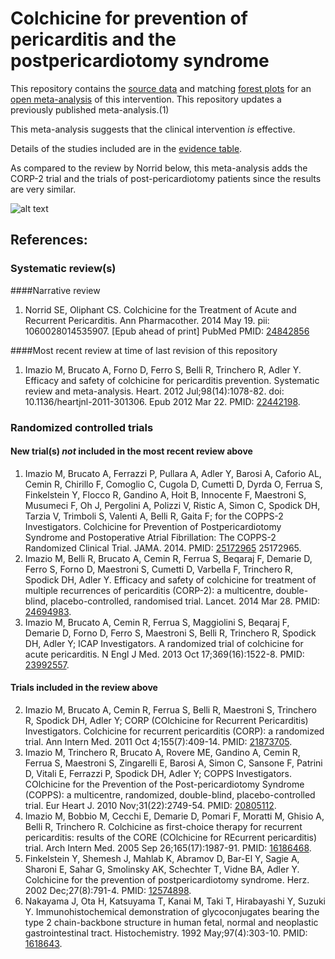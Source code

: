 Colchicine for prevention of pericarditis and the postpericardiotomy syndrome
=================================

This repository contains the [source data](../../tree/master/data) and matching [forest plots](../../tree/master/forest%20plots) for an [open  meta-analysis](https://public.opencpu.org/ocpu/github/openMetaAnalysis/home/www/) of this intervention. This repository updates a previously published meta-analysis.(1)

This meta-analysis suggests that the clinical intervention *is* effective.

Details of the studies included are in the [evidence table](../../wiki/Evidence-Table).

As compared to the review by Norrid below, this meta-analysis adds the CORP-2 trial and the trials of post-pericardiotomy patients since the results are very similar.

![alt text](https://raw.githubusercontent.com/openMetaAnalysis/Cochicine-for-Pericarditis/master/forest%20plots/all%20trials.png "Principle results")

References:
----------------------------------

### Systematic review(s)
####Narrative review
1. Norrid SE, Oliphant CS. Colchicine for the Treatment of Acute and Recurrent Pericarditis. Ann Pharmacother. 2014 May 19. pii: 1060028014535907. [Epub ahead of print] PubMed PMID: [24842856](http://pubmed.gov/24842856)

####Most recent review at time of last revision of this repository
1. Imazio M, Brucato A, Forno D, Ferro S, Belli R, Trinchero R, Adler Y. Efficacy and safety of colchicine for pericarditis prevention. Systematic review and meta-analysis. Heart. 2012 Jul;98(14):1078-82. doi: 10.1136/heartjnl-2011-301306. Epub 2012 Mar 22. PMID: [22442198](http://pubmed.gov/22442198).

### Randomized controlled trials
#### New trial(s) *not* included in the most recent review above
1. Imazio M, Brucato A, Ferrazzi P, Pullara A, Adler Y, Barosi A, Caforio AL, Cemin R, Chirillo F, Comoglio C, Cugola D, Cumetti D, Dyrda O, Ferrua S, Finkelstein Y, Flocco R, Gandino A, Hoit B, Innocente F, Maestroni S, Musumeci F, Oh J, Pergolini A, Polizzi V, Ristic A, Simon C, Spodick DH, Tarzia V, Trimboli S, Valenti A, Belli R, Gaita F; for the COPPS-2 Investigators. Colchicine for Prevention of Postpericardiotomy Syndrome and Postoperative Atrial Fibrillation: 
The COPPS-2 Randomized Clinical Trial. JAMA. 2014. PMID: [25172965](http://pubmed.gov/25172965) 25172965.
1. Imazio M, Belli R, Brucato A, Cemin R, Ferrua S, Beqaraj F, Demarie D, Ferro S, Forno D, Maestroni S, Cumetti D, Varbella F, Trinchero R, Spodick DH, Adler Y. Efficacy and safety of colchicine for treatment of multiple recurrences of
pericarditis (CORP-2): a multicentre, double-blind, placebo-controlled, randomised trial. Lancet. 2014 Mar 28. PMID: [24694983](http://pubmed.gov/24694983).
1. Imazio M, Brucato A, Cemin R, Ferrua S, Maggiolini S, Beqaraj F, Demarie D, Forno D, Ferro S, Maestroni S, Belli R, Trinchero R, Spodick DH, Adler Y; ICAP Investigators. A randomized trial of colchicine for acute pericarditis. N Engl J 
Med. 2013 Oct 17;369(16):1522-8. PMID: [23992557](http://pubmed.gov/23992557).

#### Trials included in the review above
2. Imazio M, Brucato A, Cemin R, Ferrua S, Belli R, Maestroni S, Trinchero R, Spodick DH, Adler Y; CORP (COlchicine for Recurrent Pericarditis) Investigators.  Colchicine for recurrent pericarditis (CORP): a randomized trial. Ann Intern Med.
2011 Oct 4;155(7):409-14. PMID: [21873705](http://pubmed.gov/21873705).
3. Imazio M, Trinchero R, Brucato A, Rovere ME, Gandino A, Cemin R, Ferrua S, Maestroni S, Zingarelli E, Barosi A, Simon C, Sansone F, Patrini D, Vitali E, Ferrazzi P, Spodick DH, Adler Y; COPPS Investigators. COlchicine for the Prevention of the Post-pericardiotomy Syndrome (COPPS): a multicentre, randomized, double-blind, placebo-controlled trial. Eur Heart J. 2010 Nov;31(22):2749-54. PMID: [20805112](http://pubmed.gov/20805112).
4. Imazio M, Bobbio M, Cecchi E, Demarie D, Pomari F, Moratti M, Ghisio A, Belli  R, Trinchero R. Colchicine as first-choice therapy for recurrent pericarditis: results of the CORE (COlchicine for REcurrent pericarditis) trial. Arch Intern Med. 2005 Sep 26;165(17):1987-91.  PMID: [16186468](http://pubmed.gov/16186468).
5. Finkelstein Y, Shemesh J, Mahlab K, Abramov D, Bar-El Y, Sagie A, Sharoni E, Sahar G, Smolinsky AK, Schechter T, Vidne BA, Adler Y. Colchicine for the prevention of postpericardiotomy syndrome. Herz. 2002 Dec;27(8):791-4.  PMID: [12574898](http://pubmed.gov/12574898).
6. Nakayama J, Ota H, Katsuyama T, Kanai M, Taki T, Hirabayashi Y, Suzuki Y. Immunohistochemical demonstration of glycoconjugates bearing the type 2 chain-backbone structure in human fetal, normal and neoplastic gastrointestinal tract. Histochemistry. 1992 May;97(4):303-10.  PMID: [1618643](http://pubmed.gov/1618643).

